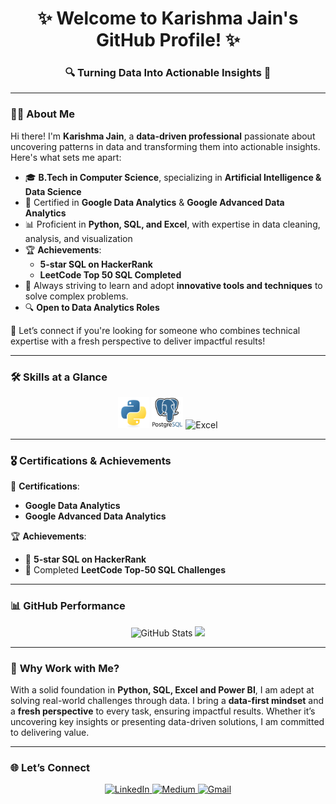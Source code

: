 <h1 align="center">✨ Welcome to Karishma Jain's GitHub Profile! ✨</h1>
<h3 align="center">🔍 Turning Data Into Actionable Insights 🚀</h3>

---

### 👩‍💻 **About Me**

Hi there! I'm **Karishma Jain**, a **data-driven professional** passionate about uncovering patterns in data and transforming them into actionable insights. Here's what sets me apart:

- 🎓 **B.Tech in Computer Science**, specializing in **Artificial Intelligence & Data Science**
- 🌟 Certified in **Google Data Analytics** & **Google Advanced Data Analytics**
- 📊 Proficient in **Python, SQL, and Excel**, with expertise in data cleaning, analysis, and visualization
- 🏆 **Achievements**:
  - **5-star SQL on HackerRank**
  - **LeetCode Top 50 SQL Completed**
- 🌱 Always striving to learn and adopt **innovative tools and techniques** to solve complex problems.
- 🔍 **Open to Data Analytics Roles**

📩 Let’s connect if you're looking for someone who combines technical expertise with a fresh perspective to deliver impactful results!

---

### 🛠️ **Skills at a Glance**

<p align="center">
  <img src="https://raw.githubusercontent.com/devicons/devicon/master/icons/python/python-original.svg" alt="Python" width="50" height="50" />
  <img src="https://raw.githubusercontent.com/devicons/devicon/master/icons/postgresql/postgresql-original-wordmark.svg" alt="PostgreSQL" width="50" height="50" />
  <img src="https://upload.wikimedia.org/wikipedia/commons/thumb/3/34/Microsoft_Office_Excel_%282019%E2%80%93present%29.svg/2203px-Microsoft_Office_Excel_%282019%E2%80%93present%29.svg.png" alt="Excel" width="50" height="50" />
</p>

---

### 🎖️ **Certifications & Achievements**

🌟 **Certifications**:
- **Google Data Analytics**
- **Google Advanced Data Analytics**

🏆 **Achievements**:
- 🥇 **5-star SQL on HackerRank**
- 🏅 Completed **LeetCode Top-50 SQL Challenges**

---

### 📊 **GitHub Performance**

<p align="center">
  <img src="https://github-readme-stats.vercel.app/api?username=karishma122&show_icons=true&theme=radical" alt="GitHub Stats" width="450" />
  <img src="https://github-readme-streak-stats.herokuapp.com/?user=karishma122&theme=radical" />
</p>

---

### 🌟 **Why Work with Me?**

With a solid foundation in **Python, SQL, Excel and Power BI**, I am adept at solving real-world challenges through data. I bring a **data-first mindset** and a **fresh perspective** to every task, ensuring impactful results. Whether it’s uncovering key insights or presenting data-driven solutions, I am committed to delivering value.

---

### 🌐 **Let’s Connect**

<p align="center">
  <a href="https://www.linkedin.com/in/karishmajain124/" target="_blank">
    <img src="https://raw.githubusercontent.com/rahuldkjain/github-profile-readme-generator/master/src/images/icons/Social/linked-in-alt.svg" alt="LinkedIn" height="40" width="50" />
  </a>
  <a href="https://medium.com/@jainkarishma0102" target="_blank">
    <img src="https://upload.wikimedia.org/wikipedia/commons/e/ec/Medium_logo_Monogram.svg" alt="Medium" height="40" width="50" />
  </a>
  <a href="mailto:jainkarishma0102@gmail.com" target="_blank">
    <img src="https://1000logos.net/wp-content/uploads/2021/05/Gmail-logo.png" alt="Gmail" height="30" width="50" />
  </a>
</p>

